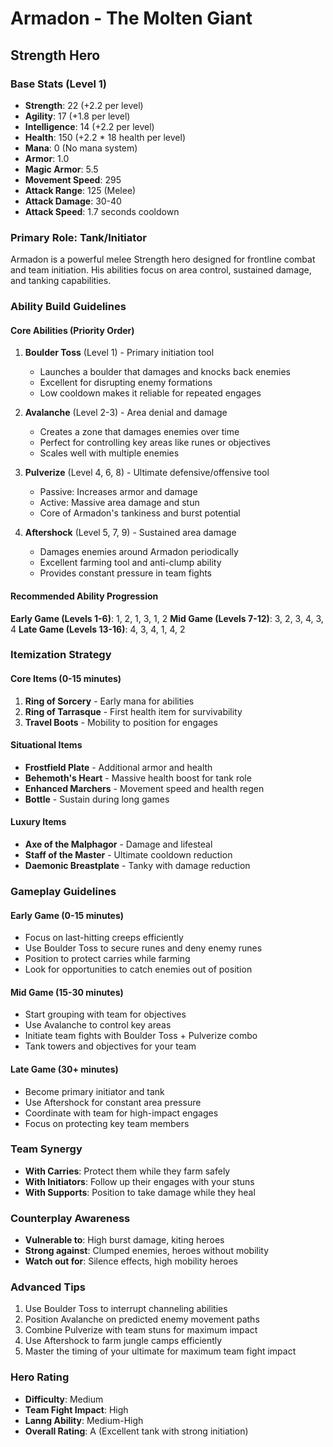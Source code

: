 # Armadon - The Molten Giant
## Strength Hero

### Base Stats (Level 1)
- **Strength**: 22 (+2.2 per level)
- **Agility**: 17 (+1.8 per level)
- **Intelligence**: 14 (+2.2 per level)
- **Health**: 150 (+2.2 * 18 health per level)
- **Mana**: 0 (No mana system)
- **Armor**: 1.0
- **Magic Armor**: 5.5
- **Movement Speed**: 295
- **Attack Range**: 125 (Melee)
- **Attack Damage**: 30-40
- **Attack Speed**: 1.7 seconds cooldown

### Primary Role: Tank/Initiator
Armadon is a powerful melee Strength hero designed for frontline combat and team initiation. His abilities focus on area control, sustained damage, and tanking capabilities.

### Ability Build Guidelines

#### Core Abilities (Priority Order)
1. **Boulder Toss** (Level 1) - Primary initiation tool
   - Launches a boulder that damages and knocks back enemies
   - Excellent for disrupting enemy formations
   - Low cooldown makes it reliable for repeated engages

2. **Avalanche** (Level 2-3) - Area denial and damage
   - Creates a zone that damages enemies over time
   - Perfect for controlling key areas like runes or objectives
   - Scales well with multiple enemies

3. **Pulverize** (Level 4, 6, 8) - Ultimate defensive/offensive tool
   - Passive: Increases armor and damage
   - Active: Massive area damage and stun
   - Core of Armadon's tankiness and burst potential

4. **Aftershock** (Level 5, 7, 9) - Sustained area damage
   - Damages enemies around Armadon periodically
   - Excellent farming tool and anti-clump ability
   - Provides constant pressure in team fights

#### Recommended Ability Progression
**Early Game (Levels 1-6)**: 1, 2, 1, 3, 1, 2
**Mid Game (Levels 7-12)**: 3, 2, 3, 4, 3, 4
**Late Game (Levels 13-16)**: 4, 3, 4, 1, 4, 2

### Itemization Strategy

#### Core Items (0-15 minutes)
1. **Ring of Sorcery** - Early mana for abilities
2. **Ring of Tarrasque** - First health item for survivability
3. **Travel Boots** - Mobility to position for engages

#### Situational Items
- **Frostfield Plate** - Additional armor and health
- **Behemoth's Heart** - Massive health boost for tank role
- **Enhanced Marchers** - Movement speed and health regen
- **Bottle** - Sustain during long games

#### Luxury Items
- **Axe of the Malphagor** - Damage and lifesteal
- **Staff of the Master** - Ultimate cooldown reduction
- **Daemonic Breastplate** - Tanky with damage reduction

### Gameplay Guidelines

#### Early Game (0-15 minutes)
- Focus on last-hitting creeps efficiently
- Use Boulder Toss to secure runes and deny enemy runes
- Position to protect carries while farming
- Look for opportunities to catch enemies out of position

#### Mid Game (15-30 minutes)
- Start grouping with team for objectives
- Use Avalanche to control key areas
- Initiate team fights with Boulder Toss + Pulverize combo
- Tank towers and objectives for your team

#### Late Game (30+ minutes)
- Become primary initiator and tank
- Use Aftershock for constant area pressure
- Coordinate with team for high-impact engages
- Focus on protecting key team members

### Team Synergy
- **With Carries**: Protect them while they farm safely
- **With Initiators**: Follow up their engages with your stuns
- **With Supports**: Position to take damage while they heal

### Counterplay Awareness
- **Vulnerable to**: High burst damage, kiting heroes
- **Strong against**: Clumped enemies, heroes without mobility
- **Watch out for**: Silence effects, high mobility heroes

### Advanced Tips
1. Use Boulder Toss to interrupt channeling abilities
2. Position Avalanche on predicted enemy movement paths
3. Combine Pulverize with team stuns for maximum impact
4. Use Aftershock to farm jungle camps efficiently
5. Master the timing of your ultimate for maximum team fight impact

### Hero Rating
- **Difficulty**: Medium
- **Team Fight Impact**: High
- **Lanng Ability**: Medium-High
- **Overall Rating**: A (Excellent tank with strong initiation)
